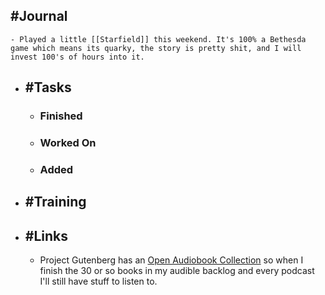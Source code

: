 ## #Journal
	- Played a little [[Starfield]] this weekend. It's 100% a Bethesda game which means its quarky, the story is pretty shit, and I will invest 100's of hours into it.
- ## #Tasks
	- ### Finished
	- ### Worked On
	- ### Added
- ## #Training
- ## #Links
	- Project Gutenberg has an [Open Audiobook Collection](https://marhamilresearch4.blob.core.windows.net/gutenberg-public/Website/index.html) so when I finish the 30 or so books in my audible backlog and every podcast I'll still have stuff to listen to.